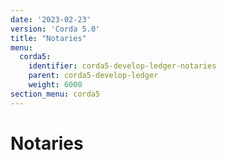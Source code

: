 ```yaml
---
date: '2023-02-23'
version: 'Corda 5.0'
title: "Notaries"
menu:
  corda5:
    identifier: corda5-develop-ledger-notaries
    parent: corda5-develop-ledger
    weight: 6000
section_menu: corda5
---
```

# Notaries